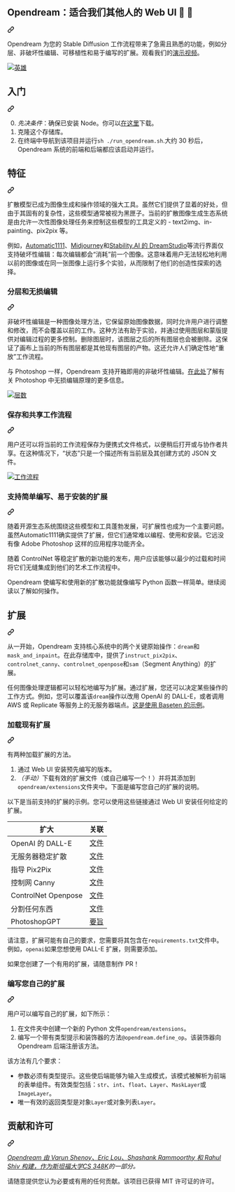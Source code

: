 <div class="Box-sc-g0xbh4-0 bJMeLZ js-snippet-clipboard-copy-unpositioned" data-hpc="true"><article class="markdown-body entry-content container-lg" itemprop="text"><div class="markdown-heading" dir="auto"><h1 tabindex="-1" class="heading-element" dir="auto"><font style="vertical-align: inherit;"><font style="vertical-align: inherit;">Opendream：适合我们其他人的 Web UI 💭 🎨</font></font></h1><a id="user-content-opendream-a-web-ui-for-the-rest-of-us--" class="anchor" aria-label="永久链接：Opendream：适合我们其他人的 Web UI 💭 🎨" href="#opendream-a-web-ui-for-the-rest-of-us--"><svg class="octicon octicon-link" viewBox="0 0 16 16" version="1.1" width="16" height="16" aria-hidden="true"><path d="m7.775 3.275 1.25-1.25a3.5 3.5 0 1 1 4.95 4.95l-2.5 2.5a3.5 3.5 0 0 1-4.95 0 .751.751 0 0 1 .018-1.042.751.751 0 0 1 1.042-.018 1.998 1.998 0 0 0 2.83 0l2.5-2.5a2.002 2.002 0 0 0-2.83-2.83l-1.25 1.25a.751.751 0 0 1-1.042-.018.751.751 0 0 1-.018-1.042Zm-4.69 9.64a1.998 1.998 0 0 0 2.83 0l1.25-1.25a.751.751 0 0 1 1.042.018.751.751 0 0 1 .018 1.042l-1.25 1.25a3.5 3.5 0 1 1-4.95-4.95l2.5-2.5a3.5 3.5 0 0 1 4.95 0 .751.751 0 0 1-.018 1.042.751.751 0 0 1-1.042.018 1.998 1.998 0 0 0-2.83 0l-2.5 2.5a1.998 1.998 0 0 0 0 2.83Z"></path></svg></a></div>
<p dir="auto"><font style="vertical-align: inherit;"><font style="vertical-align: inherit;">Opendream 为您的 Stable Diffusion 工作流程带来了急需且熟悉的功能，例如分层、非破坏性编辑、可移植性和易于编写的扩展。观看我们的</font></font><a href="https://twitter.com/varunshenoy_/status/1691506322360201216?s=20" rel="nofollow"><font style="vertical-align: inherit;"><font style="vertical-align: inherit;">演示视频</font></font></a><font style="vertical-align: inherit;"><font style="vertical-align: inherit;">。</font></font></p>
<p dir="auto"><a target="_blank" rel="noopener noreferrer" href="/varunshenoy/opendream/blob/main/images/hero.png"><img src="/varunshenoy/opendream/raw/main/images/hero.png" alt="英雄" style="max-width: 100%;"></a></p>
<div class="markdown-heading" dir="auto"><h2 tabindex="-1" class="heading-element" dir="auto"><font style="vertical-align: inherit;"><font style="vertical-align: inherit;">入门</font></font></h2><a id="user-content-getting-started" class="anchor" aria-label="永久链接：开始使用" href="#getting-started"><svg class="octicon octicon-link" viewBox="0 0 16 16" version="1.1" width="16" height="16" aria-hidden="true"><path d="m7.775 3.275 1.25-1.25a3.5 3.5 0 1 1 4.95 4.95l-2.5 2.5a3.5 3.5 0 0 1-4.95 0 .751.751 0 0 1 .018-1.042.751.751 0 0 1 1.042-.018 1.998 1.998 0 0 0 2.83 0l2.5-2.5a2.002 2.002 0 0 0-2.83-2.83l-1.25 1.25a.751.751 0 0 1-1.042-.018.751.751 0 0 1-.018-1.042Zm-4.69 9.64a1.998 1.998 0 0 0 2.83 0l1.25-1.25a.751.751 0 0 1 1.042.018.751.751 0 0 1 .018 1.042l-1.25 1.25a3.5 3.5 0 1 1-4.95-4.95l2.5-2.5a3.5 3.5 0 0 1 4.95 0 .751.751 0 0 1-.018 1.042.751.751 0 0 1-1.042.018 1.998 1.998 0 0 0-2.83 0l-2.5 2.5a1.998 1.998 0 0 0 0 2.83Z"></path></svg></a></div>
<ol start="0" dir="auto">
<li><em><font style="vertical-align: inherit;"><font style="vertical-align: inherit;">先决条件</font></font></em><font style="vertical-align: inherit;"><font style="vertical-align: inherit;">：确保已安装 Node。你可以</font></font><a href="https://nodejs.org/en/download" rel="nofollow"><font style="vertical-align: inherit;"><font style="vertical-align: inherit;">在这里</font></font></a><font style="vertical-align: inherit;"><font style="vertical-align: inherit;">下载</font><font style="vertical-align: inherit;">。</font></font></li>
<li><font style="vertical-align: inherit;"><font style="vertical-align: inherit;">克隆这个存储库。</font></font></li>
<li><font style="vertical-align: inherit;"><font style="vertical-align: inherit;">在终端中导航到该项目并运行</font></font><code>sh ./run_opendream.sh</code><font style="vertical-align: inherit;"><font style="vertical-align: inherit;">.大约 30 秒后，Opendream 系统的前端和后端都应该启动并运行。</font></font></li>
</ol>
<div class="markdown-heading" dir="auto"><h2 tabindex="-1" class="heading-element" dir="auto"><font style="vertical-align: inherit;"><font style="vertical-align: inherit;">特征</font></font></h2><a id="user-content-features" class="anchor" aria-label="永久链接：特点" href="#features"><svg class="octicon octicon-link" viewBox="0 0 16 16" version="1.1" width="16" height="16" aria-hidden="true"><path d="m7.775 3.275 1.25-1.25a3.5 3.5 0 1 1 4.95 4.95l-2.5 2.5a3.5 3.5 0 0 1-4.95 0 .751.751 0 0 1 .018-1.042.751.751 0 0 1 1.042-.018 1.998 1.998 0 0 0 2.83 0l2.5-2.5a2.002 2.002 0 0 0-2.83-2.83l-1.25 1.25a.751.751 0 0 1-1.042-.018.751.751 0 0 1-.018-1.042Zm-4.69 9.64a1.998 1.998 0 0 0 2.83 0l1.25-1.25a.751.751 0 0 1 1.042.018.751.751 0 0 1 .018 1.042l-1.25 1.25a3.5 3.5 0 1 1-4.95-4.95l2.5-2.5a3.5 3.5 0 0 1 4.95 0 .751.751 0 0 1-.018 1.042.751.751 0 0 1-1.042.018 1.998 1.998 0 0 0-2.83 0l-2.5 2.5a1.998 1.998 0 0 0 0 2.83Z"></path></svg></a></div>
<p dir="auto"><font style="vertical-align: inherit;"><font style="vertical-align: inherit;">扩散模型已成为图像生成和操作领域的强大工具。虽然它们提供了显着的好处，但由于其固有的复杂性，这些模型通常被视为黑匣子。当前的扩散图像生成生态系统是由允许一次性图像处理任务来控制这些模型的工具定义的 - text2img、in-painting、pix2pix 等。</font></font></p>
<p dir="auto"><font style="vertical-align: inherit;"><font style="vertical-align: inherit;">例如，</font></font><a href="https://github.com/AUTOMATIC1111/stable-diffusion-webui"><font style="vertical-align: inherit;"><font style="vertical-align: inherit;">Automatic1111</font></font></a><font style="vertical-align: inherit;"><font style="vertical-align: inherit;">、</font></font><a href="https://midjourney.com/" rel="nofollow"><font style="vertical-align: inherit;"><font style="vertical-align: inherit;">Midjourney</font></font></a><font style="vertical-align: inherit;"><font style="vertical-align: inherit;">和</font></font><a href="https://beta.dreamstudio.ai/generate" rel="nofollow"><font style="vertical-align: inherit;"><font style="vertical-align: inherit;">Stability.AI 的 DreamStudio</font></font></a><font style="vertical-align: inherit;"><font style="vertical-align: inherit;">等流行界面仅支持破坏性编辑：每次编辑都会“消耗”前一个图像。这意味着用户无法轻松地利用以前的图像或在同一张图像上运行多个实验，从而限制了他们的创造性探索的选择。</font></font></p>
<div class="markdown-heading" dir="auto"><h3 tabindex="-1" class="heading-element" dir="auto"><font style="vertical-align: inherit;"><font style="vertical-align: inherit;">分层和无损编辑</font></font></h3><a id="user-content-layering-and-non-destructive-editing" class="anchor" aria-label="永久链接：分层和无损编辑" href="#layering-and-non-destructive-editing"><svg class="octicon octicon-link" viewBox="0 0 16 16" version="1.1" width="16" height="16" aria-hidden="true"><path d="m7.775 3.275 1.25-1.25a3.5 3.5 0 1 1 4.95 4.95l-2.5 2.5a3.5 3.5 0 0 1-4.95 0 .751.751 0 0 1 .018-1.042.751.751 0 0 1 1.042-.018 1.998 1.998 0 0 0 2.83 0l2.5-2.5a2.002 2.002 0 0 0-2.83-2.83l-1.25 1.25a.751.751 0 0 1-1.042-.018.751.751 0 0 1-.018-1.042Zm-4.69 9.64a1.998 1.998 0 0 0 2.83 0l1.25-1.25a.751.751 0 0 1 1.042.018.751.751 0 0 1 .018 1.042l-1.25 1.25a3.5 3.5 0 1 1-4.95-4.95l2.5-2.5a3.5 3.5 0 0 1 4.95 0 .751.751 0 0 1-.018 1.042.751.751 0 0 1-1.042.018 1.998 1.998 0 0 0-2.83 0l-2.5 2.5a1.998 1.998 0 0 0 0 2.83Z"></path></svg></a></div>
<p dir="auto"><font style="vertical-align: inherit;"><font style="vertical-align: inherit;">非破坏性编辑是一种图像处理方法，它保留原始图像数据，同时允许用户进行调整和修改，而不会覆盖以前的工作。这种方法有助于实验，并通过使用图层和蒙版提供对编辑过程的更多控制。删除图层时，该图层之后的所有图层也会被删除。这保证了画布上当前的所有图层都是其他现有图层的产物。这还允许人们确定性地“重放”工作流程。</font></font></p>
<p dir="auto"><font style="vertical-align: inherit;"><font style="vertical-align: inherit;">与 Photoshop 一样，Opendream 支持开箱即用的非破坏性编辑。</font></font><a href="https://helpx.adobe.com/photoshop/using/nondestructive-editing.html" rel="nofollow"><font style="vertical-align: inherit;"><font style="vertical-align: inherit;">在此处</font></font></a><font style="vertical-align: inherit;"><font style="vertical-align: inherit;">了解有关 Photoshop 中无损编辑原理的更多信息</font><font style="vertical-align: inherit;">。</font></font></p>
<p dir="auto"><a target="_blank" rel="noopener noreferrer" href="/varunshenoy/opendream/blob/main/images/editing.png"><img src="/varunshenoy/opendream/raw/main/images/editing.png" alt="层数" style="max-width: 100%;"></a></p>
<div class="markdown-heading" dir="auto"><h3 tabindex="-1" class="heading-element" dir="auto"><font style="vertical-align: inherit;"><font style="vertical-align: inherit;">保存和共享工作流程</font></font></h3><a id="user-content-save-and-share-workflows" class="anchor" aria-label="永久链接：保存和共享工作流程" href="#save-and-share-workflows"><svg class="octicon octicon-link" viewBox="0 0 16 16" version="1.1" width="16" height="16" aria-hidden="true"><path d="m7.775 3.275 1.25-1.25a3.5 3.5 0 1 1 4.95 4.95l-2.5 2.5a3.5 3.5 0 0 1-4.95 0 .751.751 0 0 1 .018-1.042.751.751 0 0 1 1.042-.018 1.998 1.998 0 0 0 2.83 0l2.5-2.5a2.002 2.002 0 0 0-2.83-2.83l-1.25 1.25a.751.751 0 0 1-1.042-.018.751.751 0 0 1-.018-1.042Zm-4.69 9.64a1.998 1.998 0 0 0 2.83 0l1.25-1.25a.751.751 0 0 1 1.042.018.751.751 0 0 1 .018 1.042l-1.25 1.25a3.5 3.5 0 1 1-4.95-4.95l2.5-2.5a3.5 3.5 0 0 1 4.95 0 .751.751 0 0 1-.018 1.042.751.751 0 0 1-1.042.018 1.998 1.998 0 0 0-2.83 0l-2.5 2.5a1.998 1.998 0 0 0 0 2.83Z"></path></svg></a></div>
<p dir="auto"><font style="vertical-align: inherit;"><font style="vertical-align: inherit;">用户还可以将当前的工作流程保存为便携式文件格式，以便稍后打开或与协作者共享。在这种情况下，“状态”只是一个描述所有当前层及其创建方式的 JSON 文件。</font></font></p>
<p dir="auto"><a target="_blank" rel="noopener noreferrer" href="/varunshenoy/opendream/blob/main/images/workflow.png"><img src="/varunshenoy/opendream/raw/main/images/workflow.png" alt="工作流程" style="max-width: 100%;"></a></p>
<div class="markdown-heading" dir="auto"><h3 tabindex="-1" class="heading-element" dir="auto"><font style="vertical-align: inherit;"><font style="vertical-align: inherit;">支持简单编写、易于安装的扩展</font></font></h3><a id="user-content-support-simple-to-write-easy-to-install-extensions" class="anchor" aria-label="永久链接：支持简单编写、易于安装的扩展" href="#support-simple-to-write-easy-to-install-extensions"><svg class="octicon octicon-link" viewBox="0 0 16 16" version="1.1" width="16" height="16" aria-hidden="true"><path d="m7.775 3.275 1.25-1.25a3.5 3.5 0 1 1 4.95 4.95l-2.5 2.5a3.5 3.5 0 0 1-4.95 0 .751.751 0 0 1 .018-1.042.751.751 0 0 1 1.042-.018 1.998 1.998 0 0 0 2.83 0l2.5-2.5a2.002 2.002 0 0 0-2.83-2.83l-1.25 1.25a.751.751 0 0 1-1.042-.018.751.751 0 0 1-.018-1.042Zm-4.69 9.64a1.998 1.998 0 0 0 2.83 0l1.25-1.25a.751.751 0 0 1 1.042.018.751.751 0 0 1 .018 1.042l-1.25 1.25a3.5 3.5 0 1 1-4.95-4.95l2.5-2.5a3.5 3.5 0 0 1 4.95 0 .751.751 0 0 1-.018 1.042.751.751 0 0 1-1.042.018 1.998 1.998 0 0 0-2.83 0l-2.5 2.5a1.998 1.998 0 0 0 0 2.83Z"></path></svg></a></div>
<p dir="auto"><font style="vertical-align: inherit;"><font style="vertical-align: inherit;">随着开源生态系统围绕这些模型和工具蓬勃发展，可扩展性也成为一个主要问题。虽然Automatic1111确实提供了扩展，但它们通常难以编程、使用和安装。它远没有像 Adob&ZeroWidthSpace;&ZeroWidthSpace;e Photoshop 这样的应用程序功能齐全。</font></font></p>
<p dir="auto"><font style="vertical-align: inherit;"><font style="vertical-align: inherit;">随着 ControlNet 等稳定扩散的新功能的发布，用户应该能够以最少的过载和时间将它们无缝集成到他们的艺术工作流程中。</font></font></p>
<p dir="auto"><font style="vertical-align: inherit;"><font style="vertical-align: inherit;">Opendream 使编写和使用新的扩散功能就像编写 Python 函数一样简单。继续阅读以了解如何操作。</font></font></p>
<div class="markdown-heading" dir="auto"><h2 tabindex="-1" class="heading-element" dir="auto"><font style="vertical-align: inherit;"><font style="vertical-align: inherit;">扩展</font></font></h2><a id="user-content-extensions" class="anchor" aria-label="永久链接：扩展" href="#extensions"><svg class="octicon octicon-link" viewBox="0 0 16 16" version="1.1" width="16" height="16" aria-hidden="true"><path d="m7.775 3.275 1.25-1.25a3.5 3.5 0 1 1 4.95 4.95l-2.5 2.5a3.5 3.5 0 0 1-4.95 0 .751.751 0 0 1 .018-1.042.751.751 0 0 1 1.042-.018 1.998 1.998 0 0 0 2.83 0l2.5-2.5a2.002 2.002 0 0 0-2.83-2.83l-1.25 1.25a.751.751 0 0 1-1.042-.018.751.751 0 0 1-.018-1.042Zm-4.69 9.64a1.998 1.998 0 0 0 2.83 0l1.25-1.25a.751.751 0 0 1 1.042.018.751.751 0 0 1 .018 1.042l-1.25 1.25a3.5 3.5 0 1 1-4.95-4.95l2.5-2.5a3.5 3.5 0 0 1 4.95 0 .751.751 0 0 1-.018 1.042.751.751 0 0 1-1.042.018 1.998 1.998 0 0 0-2.83 0l-2.5 2.5a1.998 1.998 0 0 0 0 2.83Z"></path></svg></a></div>
<p dir="auto"><font style="vertical-align: inherit;"><font style="vertical-align: inherit;">从一开始，Opendream 支持核心系统中的两个关键原始操作：</font></font><code>dream</code><font style="vertical-align: inherit;"><font style="vertical-align: inherit;">和</font></font><code>mask_and_inpaint</code><font style="vertical-align: inherit;"><font style="vertical-align: inherit;">。在此存储库中，提供了</font></font><code>instruct_pix2pix</code><font style="vertical-align: inherit;"><font style="vertical-align: inherit;">、</font></font><code>controlnet_canny</code><font style="vertical-align: inherit;"><font style="vertical-align: inherit;">、</font></font><code>controlnet_openpose</code><font style="vertical-align: inherit;"><font style="vertical-align: inherit;">和</font></font><code>sam</code><font style="vertical-align: inherit;"><font style="vertical-align: inherit;">（Segment Anything）的扩展。</font></font></p>
<p dir="auto"><font style="vertical-align: inherit;"><font style="vertical-align: inherit;">任何图像处理逻辑都可以轻松地编写为扩展。通过扩展，您还可以决定某些操作的工作方式。例如，您可以覆盖该</font></font><code>dream</code><font style="vertical-align: inherit;"><font style="vertical-align: inherit;">操作以改用 OpenAI 的 DALL-E，或者调用 AWS 或 Replicate 等服务上的无服务器端点。</font></font><a href="https://gist.githubusercontent.com/varunshenoy/f029c55536bb7e4fac61a595e836d930/raw/f7e693c8aa42a814d05198c28a843a97c8f6a4c6/baseten_stable_diffusion.py" rel="nofollow"><font style="vertical-align: inherit;"><font style="vertical-align: inherit;">这是使用 Baseten 的示例</font></font></a><font style="vertical-align: inherit;"><font style="vertical-align: inherit;">。</font></font></p>
<div class="markdown-heading" dir="auto"><h3 tabindex="-1" class="heading-element" dir="auto"><font style="vertical-align: inherit;"><font style="vertical-align: inherit;">加载现有扩展</font></font></h3><a id="user-content-loading-an-existing-extension" class="anchor" aria-label="永久链接：加载现有扩展" href="#loading-an-existing-extension"><svg class="octicon octicon-link" viewBox="0 0 16 16" version="1.1" width="16" height="16" aria-hidden="true"><path d="m7.775 3.275 1.25-1.25a3.5 3.5 0 1 1 4.95 4.95l-2.5 2.5a3.5 3.5 0 0 1-4.95 0 .751.751 0 0 1 .018-1.042.751.751 0 0 1 1.042-.018 1.998 1.998 0 0 0 2.83 0l2.5-2.5a2.002 2.002 0 0 0-2.83-2.83l-1.25 1.25a.751.751 0 0 1-1.042-.018.751.751 0 0 1-.018-1.042Zm-4.69 9.64a1.998 1.998 0 0 0 2.83 0l1.25-1.25a.751.751 0 0 1 1.042.018.751.751 0 0 1 .018 1.042l-1.25 1.25a3.5 3.5 0 1 1-4.95-4.95l2.5-2.5a3.5 3.5 0 0 1 4.95 0 .751.751 0 0 1-.018 1.042.751.751 0 0 1-1.042.018 1.998 1.998 0 0 0-2.83 0l-2.5 2.5a1.998 1.998 0 0 0 0 2.83Z"></path></svg></a></div>
<p dir="auto"><font style="vertical-align: inherit;"><font style="vertical-align: inherit;">有两种加载扩展的方法。</font></font></p>
<ol dir="auto">
<li><font style="vertical-align: inherit;"><font style="vertical-align: inherit;">通过 Web UI 安装预先编写的版本。</font></font></li>
<li><em><font style="vertical-align: inherit;"><font style="vertical-align: inherit;">（手动）</font></font></em><font style="vertical-align: inherit;"><font style="vertical-align: inherit;">下载有效的扩展文件（或自己编写一个！）并将其添加到</font></font><code>opendream/extensions</code><font style="vertical-align: inherit;"><font style="vertical-align: inherit;">文件夹中。下面是编写您自己的扩展的说明。</font></font></li>
</ol>
<p dir="auto"><font style="vertical-align: inherit;"><font style="vertical-align: inherit;">以下是当前支持的扩展的示例。您可以使用这些链接通过 Web UI 安装任何给定的扩展。</font></font></p>
<table>
<thead>
<tr>
<th><strong><font style="vertical-align: inherit;"><font style="vertical-align: inherit;">扩大</font></font></strong></th>
<th><strong><font style="vertical-align: inherit;"><font style="vertical-align: inherit;">关联</font></font></strong></th>
</tr>
</thead>
<tbody>
<tr>
<td><font style="vertical-align: inherit;"><font style="vertical-align: inherit;">OpenAI 的 DALL-E</font></font></td>
<td><a href="https://gist.githubusercontent.com/varunshenoy/4a9a6bbfedfa7def28178a8f0563320a/raw/d2d10faa0fad8c2d251e599d962b0c7f62c06db0/dalle.py" rel="nofollow"><font style="vertical-align: inherit;"><font style="vertical-align: inherit;">文件</font></font></a></td>
</tr>
<tr>
<td><font style="vertical-align: inherit;"><font style="vertical-align: inherit;">无服务器稳定扩散</font></font></td>
<td><a href="https://gist.githubusercontent.com/varunshenoy/f029c55536bb7e4fac61a595e836d930/raw/f7e693c8aa42a814d05198c28a843a97c8f6a4c6/baseten_stable_diffusion.py" rel="nofollow"><font style="vertical-align: inherit;"><font style="vertical-align: inherit;">文件</font></font></a></td>
</tr>
<tr>
<td><font style="vertical-align: inherit;"><font style="vertical-align: inherit;">指导 Pix2Pix</font></font></td>
<td><a href="https://gist.githubusercontent.com/varunshenoy/894c7a723de6b4651380dd7fa2a81724/raw/fa678d8d6c430421fb481f7023ad76898dd27ad6/instruct_pix2pix.py" rel="nofollow"><font style="vertical-align: inherit;"><font style="vertical-align: inherit;">文件</font></font></a></td>
</tr>
<tr>
<td><font style="vertical-align: inherit;"><font style="vertical-align: inherit;">控制网 Canny</font></font></td>
<td><a href="https://gist.githubusercontent.com/varunshenoy/0b0455449454e5856021fe2971b78352/raw/1c08b376b499c25c84976eade71db9aa355dba47/controlnet_canny.py" rel="nofollow"><font style="vertical-align: inherit;"><font style="vertical-align: inherit;">文件</font></font></a></td>
</tr>
<tr>
<td><font style="vertical-align: inherit;"><font style="vertical-align: inherit;">ControlNet Openpose</font></font></td>
<td><a href="https://gist.githubusercontent.com/varunshenoy/380722906b8ff184569af57e06fd37b7/raw/728832370db0448bc2807ffc9e267635749e6a9f/controlnet_openpose.py" rel="nofollow"><font style="vertical-align: inherit;"><font style="vertical-align: inherit;">文件</font></font></a></td>
</tr>
<tr>
<td><font style="vertical-align: inherit;"><font style="vertical-align: inherit;">分割任何东西</font></font></td>
<td><a href="https://gist.githubusercontent.com/varunshenoy/5fbc883360e5ab2a3c023ce1e286ddd5/raw/efbc92d27ae2209b15948fb52f657e88c185b349/sam.py" rel="nofollow"><font style="vertical-align: inherit;"><font style="vertical-align: inherit;">文件</font></font></a></td>
</tr>
<tr>
<td><font style="vertical-align: inherit;"><font style="vertical-align: inherit;">PhotoshopGPT</font></font></td>
<td><a href="https://gist.github.com/varunshenoy/63054e7a479f256974416ef45a51e6a0"><font style="vertical-align: inherit;"><font style="vertical-align: inherit;">要旨</font></font></a></td>
</tr>
</tbody>
</table>
<p dir="auto"><font style="vertical-align: inherit;"><font style="vertical-align: inherit;">请注意，扩展可能有自己的要求，您需要将其包含在</font></font><code>requirements.txt</code><font style="vertical-align: inherit;"><font style="vertical-align: inherit;">文件中。例如，</font></font><code>openai</code><font style="vertical-align: inherit;"><font style="vertical-align: inherit;">如果您想使用 DALL-E 扩展，则</font><font style="vertical-align: inherit;">需要添加。</font></font></p>
<p dir="auto"><font style="vertical-align: inherit;"><font style="vertical-align: inherit;">如果您创建了一个有用的扩展，请随意制作 PR！</font></font></p>
<div class="markdown-heading" dir="auto"><h3 tabindex="-1" class="heading-element" dir="auto"><font style="vertical-align: inherit;"><font style="vertical-align: inherit;">编写您自己的扩展</font></font></h3><a id="user-content-writing-your-own-extension" class="anchor" aria-label="永久链接：编写您自己的扩展" href="#writing-your-own-extension"><svg class="octicon octicon-link" viewBox="0 0 16 16" version="1.1" width="16" height="16" aria-hidden="true"><path d="m7.775 3.275 1.25-1.25a3.5 3.5 0 1 1 4.95 4.95l-2.5 2.5a3.5 3.5 0 0 1-4.95 0 .751.751 0 0 1 .018-1.042.751.751 0 0 1 1.042-.018 1.998 1.998 0 0 0 2.83 0l2.5-2.5a2.002 2.002 0 0 0-2.83-2.83l-1.25 1.25a.751.751 0 0 1-1.042-.018.751.751 0 0 1-.018-1.042Zm-4.69 9.64a1.998 1.998 0 0 0 2.83 0l1.25-1.25a.751.751 0 0 1 1.042.018.751.751 0 0 1 .018 1.042l-1.25 1.25a3.5 3.5 0 1 1-4.95-4.95l2.5-2.5a3.5 3.5 0 0 1 4.95 0 .751.751 0 0 1-.018 1.042.751.751 0 0 1-1.042.018 1.998 1.998 0 0 0-2.83 0l-2.5 2.5a1.998 1.998 0 0 0 0 2.83Z"></path></svg></a></div>
<p dir="auto"><font style="vertical-align: inherit;"><font style="vertical-align: inherit;">用户可以编写自己的扩展，如下所示：</font></font></p>
<ol dir="auto">
<li><font style="vertical-align: inherit;"><font style="vertical-align: inherit;">在文件夹中创建一个新的 Python 文件</font></font><code>opendream/extensions</code><font style="vertical-align: inherit;"><font style="vertical-align: inherit;">。</font></font></li>
<li><font style="vertical-align: inherit;"><font style="vertical-align: inherit;">编写一个带有类型提示和装饰器的方法</font></font><code>@opendream.define_op</code><font style="vertical-align: inherit;"><font style="vertical-align: inherit;">。该装饰器向 Opendream 后端注册该方法。</font></font></li>
</ol>
<p dir="auto"><font style="vertical-align: inherit;"><font style="vertical-align: inherit;">该方法有几个要求：</font></font></p>
<ul dir="auto">
<li><font style="vertical-align: inherit;"><font style="vertical-align: inherit;">参数必须有类型提示。这些使后端能够为输入生成模式，该模式被解析为前端的表单组件。有效类型包括：</font></font><code>str</code><font style="vertical-align: inherit;"><font style="vertical-align: inherit;">、</font></font><code>int</code><font style="vertical-align: inherit;"><font style="vertical-align: inherit;">、</font></font><code>float</code><font style="vertical-align: inherit;"><font style="vertical-align: inherit;">、</font></font><code>Layer</code><font style="vertical-align: inherit;"><font style="vertical-align: inherit;">、</font></font><code>MaskLayer</code><font style="vertical-align: inherit;"><font style="vertical-align: inherit;">或</font></font><code>ImageLayer</code><font style="vertical-align: inherit;"><font style="vertical-align: inherit;">。</font></font></li>
<li><font style="vertical-align: inherit;"><font style="vertical-align: inherit;">唯一有效的返回类型是对象</font></font><code>Layer</code><font style="vertical-align: inherit;"><font style="vertical-align: inherit;">或对象列表</font></font><code>Layer</code><font style="vertical-align: inherit;"><font style="vertical-align: inherit;">。</font></font></li>
</ul>
<div class="markdown-heading" dir="auto"><h2 tabindex="-1" class="heading-element" dir="auto"><font style="vertical-align: inherit;"><font style="vertical-align: inherit;">贡献和许可</font></font></h2><a id="user-content-contributions-and-licensing" class="anchor" aria-label="永久链接：贡献和许可" href="#contributions-and-licensing"><svg class="octicon octicon-link" viewBox="0 0 16 16" version="1.1" width="16" height="16" aria-hidden="true"><path d="m7.775 3.275 1.25-1.25a3.5 3.5 0 1 1 4.95 4.95l-2.5 2.5a3.5 3.5 0 0 1-4.95 0 .751.751 0 0 1 .018-1.042.751.751 0 0 1 1.042-.018 1.998 1.998 0 0 0 2.83 0l2.5-2.5a2.002 2.002 0 0 0-2.83-2.83l-1.25 1.25a.751.751 0 0 1-1.042-.018.751.751 0 0 1-.018-1.042Zm-4.69 9.64a1.998 1.998 0 0 0 2.83 0l1.25-1.25a.751.751 0 0 1 1.042.018.751.751 0 0 1 .018 1.042l-1.25 1.25a3.5 3.5 0 1 1-4.95-4.95l2.5-2.5a3.5 3.5 0 0 1 4.95 0 .751.751 0 0 1-.018 1.042.751.751 0 0 1-1.042.018 1.998 1.998 0 0 0-2.83 0l-2.5 2.5a1.998 1.998 0 0 0 0 2.83Z"></path></svg></a></div>
<p dir="auto"><em><font style="vertical-align: inherit;"></font><a href="https://cs348k.stanford.edu/" rel="nofollow"><font style="vertical-align: inherit;"><font style="vertical-align: inherit;">Opendream 由 Varun Shenoy、Eric Lou、Shashank Rammoorthy 和 Rahul Shiv 构建，作为斯坦福大学CS 348K</font></font></a><font style="vertical-align: inherit;"><font style="vertical-align: inherit;">的一部分</font><font style="vertical-align: inherit;">。</font></font></em></p>
<p dir="auto"><font style="vertical-align: inherit;"><font style="vertical-align: inherit;">请随意提供您认为必要或有用的任何贡献。该项目已获得 MIT 许可证的许可。</font></font></p>
</article></div>
